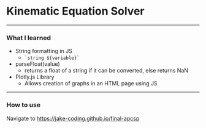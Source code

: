 # Kinematic Equation Solver
---------
### What I learned
* String formatting in JS
    * ``` `string ${variable}` ```
* parseFloat(value)
    * returns a float of a string if it can be converted, else returns NaN
* Plotly.js Library
    * Allows creation of graphs in an HTML page using JS
--------
### How to use
Navigate to https://jake-coding.github.io/final-apcsp